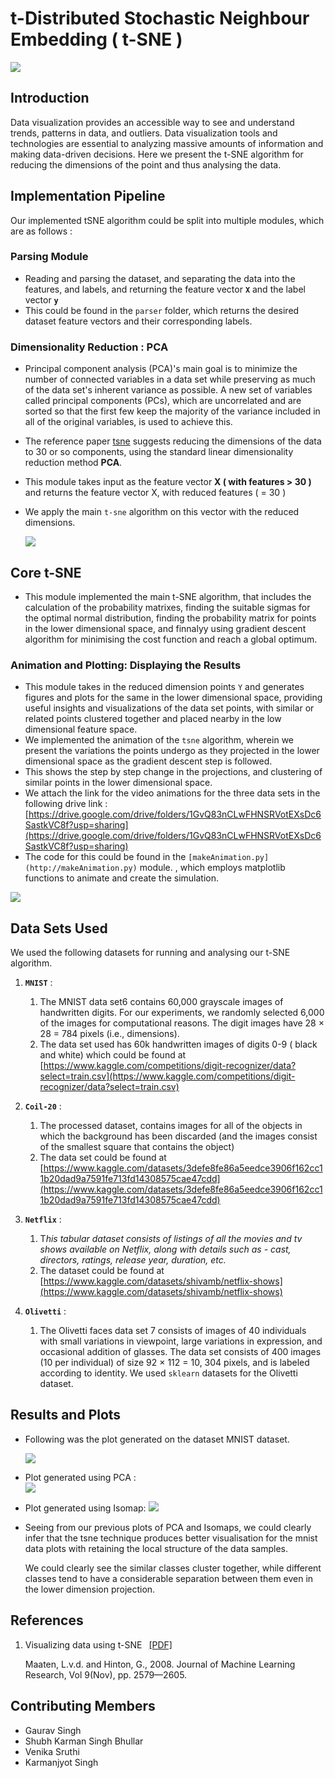# t-Distributed Stochastic Neighbour Embedding ( t-SNE )

![](https://github.com/KarmanjyotSingh/tsne/blob/main/images/showgif.gif)

## Introduction

Data visualization provides an accessible way to see and understand trends, patterns in data, and outliers. Data visualization tools and technologies are essential to analyzing massive amounts of information and making data-driven decisions. Here we present the t-SNE algorithm for reducing the dimensions of the point and thus analysing the data.

## Implementation Pipeline

Our implemented tSNE algorithm could be split into multiple modules, which are as follows : 

### Parsing Module

- Reading and parsing the dataset, and separating the data into the features, and labels, and returning the feature vector **`X`** and the label vector **`y`**
- This could be found in the `parser` folder, which returns the desired dataset feature vectors and their corresponding labels.

### Dimensionality Reduction : PCA

- Principal component analysis (PCA)'s main goal is to minimize the number of connected variables in a data set while preserving as much of the data set's inherent variance as possible. A new set of variables called principal components (PCs), which are uncorrelated and are sorted so that the first few keep the majority of the variance included in all of the original variables, is used to achieve this.
- The reference paper [tsne](https://www.jmlr.org/papers/volume9/vandermaaten08a/vandermaaten08a.pdf) suggests reducing the dimensions of the data to 30 or so components, using the standard linear dimensionality reduction method **PCA**.
- This module takes input as the feature vector **X ( with features > 30 )** and returns the feature vector X, with reduced features ( = 30 )
- We apply the main `t-sne` algorithm on this vector with the reduced dimensions.

    ![](https://miro.medium.com/max/700/1*DaS7uxlKKN3sqTysF-Z0pw.gif)

## Core t-SNE

- This module implemented the main t-SNE algorithm, that includes the calculation of the probability matrixes, finding the suitable sigmas for the optimal normal distribution, finding the probability matrix for points in the lower dimensional space, and finnalyy using gradient descent algorithm for minimising the cost function and reach a global optimum.

### Animation and Plotting: Displaying the Results

- This module takes in the reduced dimension points `Y` and generates figures and plots for the same in the lower dimensional space, providing useful insights and visualizations of the data set points, with similar or related points clustered together and placed nearby in the low dimensional feature space.
- We implemented the animation of the `tsne` algorithm, wherein we present the variations the points undergo as they projected in the lower dimensional space as the gradient descent step is followed.
- This shows the step by step change in the projections, and clustering of similar points in the lower dimensional space.
- We attach the link for the video animations for the three data sets in the following drive link : [https://drive.google.com/drive/folders/1GvQ83nCLwFHNSRVotEXsDc6SastkVC8f?usp=sharing](https://drive.google.com/drive/folders/1GvQ83nCLwFHNSRVotEXsDc6SastkVC8f?usp=sharing)
- The code for this could be found in the `[makeAnimation.py](http://makeAnimation.py)` module. , which employs matplotlib functions to animate and create the simulation.


<img src="./images/pipeline.png">

## Data Sets Used 

We used the following datasets for running and analysing our t-SNE algorithm.

1. **`MNIST`** :
    1. The MNIST data set6 contains 60,000 grayscale images of handwritten digits. For our experiments, we randomly selected 6,000 of the images for computational reasons. The digit images have 28 × 28 = 784 pixels (i.e., dimensions). 
    2. The data set used has 60k handwritten images of digits 0-9 ( black and white) which could be found at [https://www.kaggle.com/competitions/digit-recognizer/data?select=train.csv](https://www.kaggle.com/competitions/digit-recognizer/data?select=train.csv)

2. **`Coil-20`** :
    1. The processed dataset, contains images for all of the objects in which the background has been discarded (and the images consist of the smallest square that contains the object)
    2. The data set could be found at [https://www.kaggle.com/datasets/3defe8fe86a5eedce3906f162cc11b20dad9a7591fe713fd14308575cae47cdd](https://www.kaggle.com/datasets/3defe8fe86a5eedce3906f162cc11b20dad9a7591fe713fd14308575cae47cdd)

3. **`Netflix`** :
    1. T*his tabular dataset consists of listings of all the movies and tv shows available on Netflix, along with details such as - cast, directors, ratings, release year, duration, etc.*
    2. The dataset could be found at [https://www.kaggle.com/datasets/shivamb/netflix-shows](https://www.kaggle.com/datasets/shivamb/netflix-shows)

4. **`Olivetti`** : 
    1.   The Olivetti faces data set 7 consists of images of 40 individuals with small variations in viewpoint, large variations in expression, and occasional addition of glasses. The data set consists of 400 images (10 per individual) of size 92 × 112 = 10, 304 pixels, and is labeled according to identity. We used `sklearn` datasets for the Olivetti dataset.

## Results and Plots 

- Following was the plot generated on the dataset MNIST dataset.

    <img src="./images/mnist.jpeg">

- Plot generated using PCA :   
    <img src="./images/mnist_pca.png">
- Plot generated using Isomap:
    <img src="./images/mnist_isomap.png"> 

- Seeing from our previous plots of PCA and Isomaps, we could clearly infer that the tsne technique produces better visualisation for the mnist data plots with retaining the local structure of the data samples. 

    We could clearly see the similar classes cluster together, while different classes tend to have a considerable separation between them even in the lower dimension projection.


## References 

1. Visualizing data using t-SNE  <a href="https://www.jmlr.org/papers/volume9/vandermaaten08a/vandermaaten08a.pdf">[PDF]</a>

    Maaten, L.v.d. and Hinton, G., 2008. Journal of Machine Learning Research, Vol 9(Nov), pp. 2579—2605.

## Contributing Members 

- Gaurav Singh
- Shubh Karman Singh Bhullar
- Venika Sruthi 
- Karmanjyot Singh